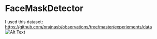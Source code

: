 # FaceMaskDetector
I used this dataset: https://github.com/prajnasb/observations/tree/master/experiements/data
 ![Alt Text](https://github.com/rakanarmoush1/FaceMaskDetector/blob/main/Face%20Mask%20Detector.gif)
